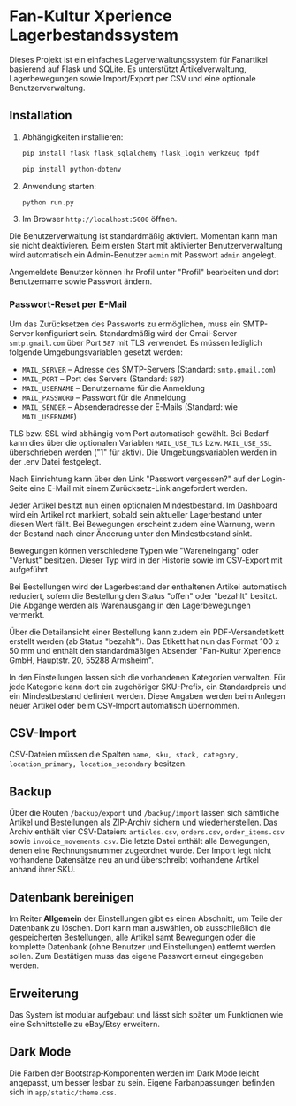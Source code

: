 # Fan-Kultur Xperience Lagerbestandssystem

Dieses Projekt ist ein einfaches Lagerverwaltungssystem für Fanartikel basierend auf Flask und SQLite. Es unterstützt Artikelverwaltung, Lagerbewegungen sowie Import/Export per CSV und eine optionale Benutzerverwaltung.

## Installation

1. Abhängigkeiten installieren:
   ```bash
   pip install flask flask_sqlalchemy flask_login werkzeug fpdf
   ```
   ```bash
   pip install python-dotenv
   ```
2. Anwendung starten:
   ```bash
   python run.py
   ```
3. Im Browser `http://localhost:5000` öffnen.

Die Benutzerverwaltung ist standardmäßig aktiviert. Momentan kann man
sie nicht deaktivieren.
Beim ersten Start mit aktivierter Benutzerverwaltung wird automatisch ein
Admin-Benutzer `admin` mit Passwort `admin` angelegt.

Angemeldete Benutzer können ihr Profil unter "Profil" bearbeiten und dort
Benutzername sowie Passwort ändern.

### Passwort-Reset per E-Mail
Um das Zurücksetzen des Passworts zu ermöglichen, muss ein SMTP-Server
konfiguriert sein. Standardmäßig wird der Gmail‑Server `smtp.gmail.com`
über Port `587` mit TLS verwendet. Es müssen lediglich folgende
Umgebungsvariablen gesetzt werden:

* `MAIL_SERVER` – Adresse des SMTP-Servers (Standard: `smtp.gmail.com`)
* `MAIL_PORT` – Port des Servers (Standard: `587`)
* `MAIL_USERNAME` – Benutzername für die Anmeldung
* `MAIL_PASSWORD` – Passwort für die Anmeldung
* `MAIL_SENDER` – Absenderadresse der E-Mails (Standard: wie `MAIL_USERNAME`)

TLS bzw. SSL wird abhängig vom Port automatisch gewählt. Bei Bedarf kann
dies über die optionalen Variablen `MAIL_USE_TLS` bzw. `MAIL_USE_SSL`
überschrieben werden ("1" für aktiv).
Die Umgebungsvariablen werden in der .env Datei festgelegt.

Nach Einrichtung kann über den Link "Passwort vergessen?" auf der Login-Seite
eine E-Mail mit einem Zurücksetz-Link angefordert werden.


Jeder Artikel besitzt nun einen optionalen Mindestbestand. Im Dashboard wird
ein Artikel rot markiert, sobald sein aktueller Lagerbestand unter diesen Wert
fällt. Bei Bewegungen erscheint zudem eine Warnung, wenn der Bestand nach einer
Änderung unter den Mindestbestand sinkt.

Bewegungen können verschiedene Typen wie "Wareneingang" oder "Verlust"
besitzen. Dieser Typ wird in der Historie sowie im CSV‑Export mit aufgeführt.


Bei Bestellungen wird der Lagerbestand der enthaltenen Artikel automatisch
reduziert, sofern die Bestellung den Status "offen" oder "bezahlt" besitzt. Die
Abgänge werden als Warenausgang in den Lagerbewegungen vermerkt.

Über die Detailansicht einer Bestellung kann zudem ein PDF-Versandetikett
erstellt werden (ab Status "bezahlt"). Das Etikett hat nun das Format 100 x 50 mm
und enthält den standardmäßigen Absender
"Fan-Kultur Xperience GmbH, Hauptstr. 20, 55288 Armsheim".

In den Einstellungen lassen sich die vorhandenen Kategorien verwalten. Für jede
Kategorie kann dort ein zugehöriger SKU-Prefix, ein Standardpreis und ein
Mindestbestand definiert werden. Diese Angaben werden beim Anlegen neuer Artikel
oder beim CSV‑Import automatisch übernommen.

## CSV-Import
CSV-Dateien müssen die Spalten `name, sku, stock, category, location_primary, location_secondary` besitzen.

## Backup
Über die Routen `/backup/export` und `/backup/import` lassen sich sämtliche Artikel
und Bestellungen als ZIP-Archiv sichern und wiederherstellen. Das Archiv enthält
vier CSV-Dateien: `articles.csv`, `orders.csv`, `order_items.csv` sowie
`invoice_movements.csv`. Die letzte Datei enthält alle Bewegungen, denen eine
Rechnungsnummer zugeordnet wurde.
Der Import legt nicht vorhandene Datensätze neu an und überschreibt vorhandene
Artikel anhand ihrer SKU.

## Datenbank bereinigen
Im Reiter **Allgemein** der Einstellungen gibt es einen Abschnitt, um Teile der
Datenbank zu löschen. Dort kann man auswählen, ob ausschließlich die gespeicherten
Bestellungen, alle Artikel samt Bewegungen oder die komplette Datenbank (ohne
Benutzer und Einstellungen) entfernt werden sollen. Zum Bestätigen muss das
eigene Passwort erneut eingegeben werden.

## Erweiterung
Das System ist modular aufgebaut und lässt sich später um Funktionen wie eine Schnittstelle zu eBay/Etsy erweitern.

## Dark Mode
Die Farben der Bootstrap‑Komponenten werden im Dark Mode leicht angepasst, um besser lesbar zu sein. Eigene Farbanpassungen befinden sich in `app/static/theme.css`.
